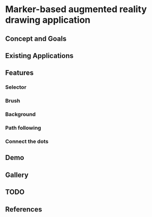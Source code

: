 # Marker-based augmented reality drawing application


## Concept and Goals

## Existing Applications

## Features

### Selector

### Brush

### Background

### Path following

### Connect the dots

## Demo

## Gallery

## TODO

## References